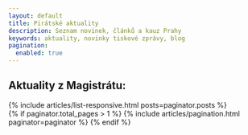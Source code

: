 ```yaml
---
layout: default
title: Pirátské aktuality
description: Seznam novinek, článků a kauz Prahy
keywords: aktuality, novinky tiskové zprávy, blog
pagination:
  enabled: true
---
```


<div class="container container--default pt-8 lg:py-24">
  <section>
    <h1 class="head-alt-md md:head-alt-lg max-w-5xl mb-4">Aktuality z Magistrátu:</h1>
    <main>
      {% include articles/list-responsive.html posts=paginator.posts %}
    </main>
    {% if paginator.total_pages > 1 %}
      {% include articles/pagination.html paginator=paginator %}
    {% endif %}
  </section>
</div>
